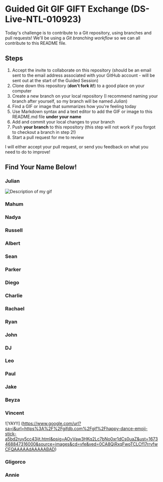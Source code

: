 # Guided Git GIF GIFT Exchange (DS-Live-NTL-010923)

Today's challenge is to contribute to a Git repository, using branches and pull requests! We'll be using a *Git branching workflow* so we can all contribute to this README file.

## Steps

1. Accept the invite to collaborate on this repository (should be an email sent to the email address associated with your GitHub account - will be sent out at the start of the Guided Session)
2. Clone down this repository (**don't fork it!**) to a good place on your computer
3. Create a new branch on your local repository (I recommend naming your branch after yourself, so my branch will be named _Julian_)
4. Find a GIF or image that summarizes how you're feeling today
5. Use Markdown syntax and a text editor to add the GIF or image to this README.md file **under your name**
6. Add and commit your local changes to your branch
7. Push **your branch** to this repository (this step will not work if you forgot to checkout a branch in step 2!)
8. Start a pull request for me to review

I will either accept your pull request, or send you feedback on what you need to do to improve!

## Find Your Name Below!

### Julian

![Description of my gif](https://media.giphy.com/media/vxCqvjvJqjJHW/giphy.gif)

### Mahum

### Nadya

### Russell

### Albert

### Sean

### Parker

### Diego

### Charlie

### Rachael

### Ryan

### John

### DJ

### Leo

### Paul

### Jake

### Beyza

### Vincent
![YAY!!] (https://www.google.com/url?sa=i&url=https%3A%2F%2Fgifdb.com%2Fgif%2Fhappy-dance-emoji-stick-a5bd2ruy5cc43ijt.html&psig=AOvVaw3HKq2Lc7bNo0xr1dCs0uaZ&ust=1673468847316000&source=images&cd=vfe&ved=0CA8QjRxqFwoTCLCf17rrvfwCFQAAAAAdAAAAABAD)


### Gligorco

### Annie

